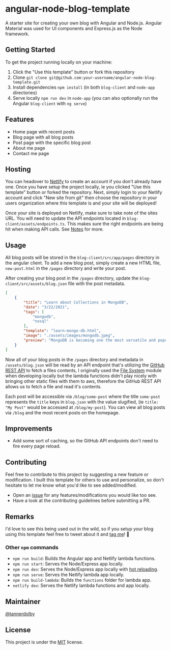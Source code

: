 # angular-node-blog-template
A starter site for creating your own blog with Angular and Node.js. Angular Material was used for UI components and Express.js as the Node framework.

## Getting Started
To get the project running locally on your machine:
1. Click the "Use this template" button or fork this repository
2. Clone `git clone git@github.com:your-username/angular-node-blog-template.git`
3. Install dependencies `npm install` (in both `blog-client` and `node-app` directories)
4. Serve locally `npm run dev` in `node-app` (you can also optionally run the Angular `blog-client` with `ng serve`)

## Features
- Home page with recent posts
- Blog page with all blog posts
- Post page with the specific blog post
- About me page
- Contact me page

## Hosting

You can headover to [Netlify](https://www.netlify.com/) to create an account if you don't already have one. Once you have setup the project locally, ie you clicked "Use this template" button or forked the repository. Next, simply login to your Netlify account and click "New site from git" then choose the repository in your users organization where this template is and your site will be deployed! 

Once your site is deployed on Netlify, make sure to take note of the sites URL. You will need to update the API endpoints located in `blog-client/assets/endpoints.ts`. This makes sure the right endpoints are being hit when making API calls. See [Notes](https://github.com/tannerdolby/angular-node-blog-template/blob/master/NOTES.md) for more.

## Usage
All blog posts will be stored in the `blog-client/src/app/pages` directory in the angular client. To add a new blog post, simply create a new HTML file, `new-post.html` in the `/pages` directory and write your post.

After creating your blog post in the `/pages` directory, update the `blog-client/src/assets/blog.json` file with the post metadata.

```json
[
    {
        "title": "Learn about Collections in MongoDB",
        "date": "3/22/2021",
        "tags": [
            "mongodb",
            "nosql"
        ],
        "template": "learn-mongo-db.html",
        "image": "./assets/images/mongodb.jpeg",
        "preview": "MongoDB is becoming one the most versatile and popular databases. I personally really enjoy working with NoSQL databases like MongoDB because I prefer using JSON to store data rather than columns and rows (vanilla SQL)."
    }
]
```

Now all of your blog posts in the `/pages` directory and metadata in `/assets/blog.json` will be read by an API endpoint that's utilizing the [GitHub REST API](https://docs.github.com/en/rest) to fetch a files contents, I originally used the [File System](https://nodejs.org/api/fs.html) module when developing locally but the lambda functions didn't play nicely with bringing other static files with them to aws, therefore the GitHub REST API allows us to fetch a file and read it's contents.

Each post will be accessible via `/blog/some-post` where the title `some-post` represents the `title` keys in `blog.json` with the value slugified, (ie `title: "My Post"` would be accessed at `/blog/my-post`). You can view all blog posts via `/blog` and the most recent posts on the homepage. 

## Improvements
- Add some sort of caching, so the GitHub API endpoints don't need to fire every page reload.

## Contributing
Feel free to contribute to this project by suggesting a new feature or modification. I built this template for others to use and personalize, so don't hesitate to let me know what you'd like to see added/modified.

- Open an [issue](https://github.com/tannerdolby/angular-node-blog-template/issues) for any features/modifications you would like too see.
- Have a look at the contributing guidelines before submitting a PR.

## Remarks
I'd love to see this being used out in the wild, so if you setup your blog using this template feel free to tweet about it and [tag me](https://twitter.com/tannerdolby)! 🚀

### Other `npm` commands
- `npm run build`: Builds the Angular app and Netlify lambda functions.
- `npm run start`: Serves the Node/Express app locally.
- `npm run dev`: Serves the Node/Express app locally with [hot reloading](https://www.npmjs.com/package/nodemon).
- `npm run serve`: Serves the Netlify lambda app locally.
- `npm run build-lambda`: Builds the `functions` folder for lambda app.
- `netlify dev`: Serves the Netlify lambda functions and app locally.

## Maintainer
[@tannerdolby](https://github.com/tannerdolby)

## License
This project is under the [MIT](https://github.com/tannerdolby/angular-node-blog-template/blob/master/LICENSE.md) license.
